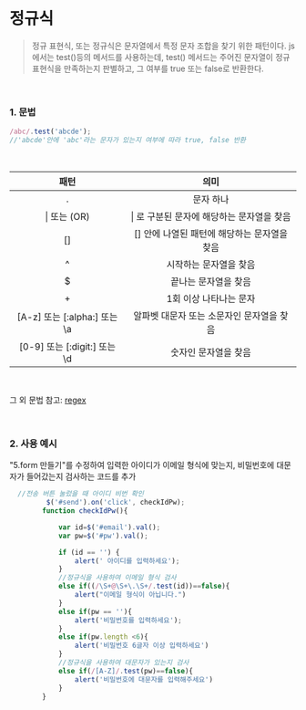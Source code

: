 # 정규식
>정규 표현식, 또는 정규식은 문자열에서 특정 문자 조합을 찾기 위한 패턴이다. js에서는 test()등의 메서드를 사용하는데, test() 메서드는 주어진 문자열이 정규 표현식을 만족하는지 판별하고, 그 여부를 true 또는 false로 반환한다.

<br>

### 1. 문법

```js
/abc/.test('abcde');
//'abcde'안에 'abc'라는 문자가 있는지 여부에 따라 true, false 반환
```
<br>

|패턴|의미|
|:---:|:---:|
|.|문자 하나|
|&#124; 또는 (OR)| &#124; 로 구분된 문자에 해당하는 문자열을 찾음|
|[]|[] 안에 나열된 패턴에 해당하는 문자열을 찾음|
|^|시작하는 문자열을 찾음|
|$|끝나는 문자열을 찾음|
|+|1회 이상 나타나는 문자|
|[A-z] 또는 [:alpha:] 또는 \a|알파벳 대문자 또는 소문자인 문자열을 찾음|
|[0-9] 또는 [:digit:] 또는 \d|숫자인 문자열을 찾음|

<br>

그 외 문법 참고:
[regex](https://sooftware.io/regex/)

<br>
 
### 2. 사용 예시

"5.form 만들기"를 수정하여 입력한 아이디가 이메일 형식에 맞는지, 비밀번호에 대문자가 들어갔는지 검사하는 코드를 추가
```js
  //전송 버튼 눌렀을 때 아이디 비번 확인
         $('#send').on('click', checkIdPw);   
        function checkIdPw(){

            var id=$('#email').val();
            var pw=$('#pw').val();

            if (id == '') {
                alert(' 아이디를 입력하세요');
            }
            //정규식을 사용하여 이메일 형식 검사
            else if((/\S+@\S+\.\S+/.test(id))==false){
                alert("이메일 형식이 아닙니다.")
            }
            else if(pw == ''){
                alert('비밀번호를 입력하세요');
            }
            else if(pw.length <6){
                alert('비밀번호 6글자 이상 입력하세요')
            }
            //정규식을 사용하여 대문자가 있는지 검사
            else if(/[A-Z]/.test(pw)==false){
                alert('비밀번호에 대문자를 입력해주세요')
            }
        }
```
